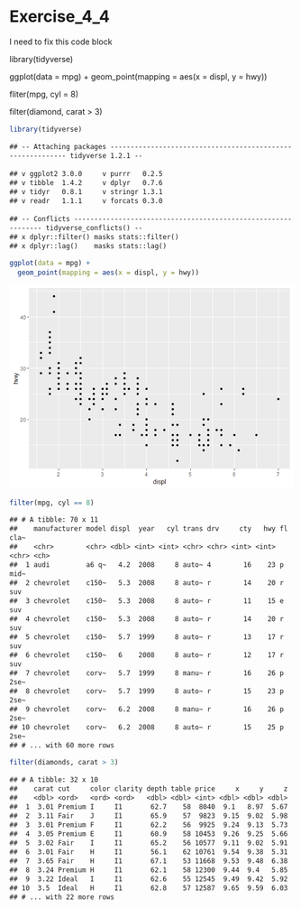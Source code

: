 Exercise\_4\_4
================

I need to fix this code block

library(tidyverse)

ggplot(data = mpg) + geom\_point(mapping = aes(x = displ, y = hwy))

fliter(mpg, cyl = 8)

filter(diamond, carat &gt; 3)

``` r
library(tidyverse)
```

    ## -- Attaching packages ----------------------------------------------------------- tidyverse 1.2.1 --

    ## v ggplot2 3.0.0     v purrr   0.2.5
    ## v tibble  1.4.2     v dplyr   0.7.6
    ## v tidyr   0.8.1     v stringr 1.3.1
    ## v readr   1.1.1     v forcats 0.3.0

    ## -- Conflicts -------------------------------------------------------------- tidyverse_conflicts() --
    ## x dplyr::filter() masks stats::filter()
    ## x dplyr::lag()    masks stats::lag()

``` r
ggplot(data = mpg) +
  geom_point(mapping = aes(x = displ, y = hwy))
```

![](Exercise_4_4_files/figure-markdown_github/unnamed-chunk-1-1.png)

``` r
filter(mpg, cyl == 8)
```

    ## # A tibble: 70 x 11
    ##    manufacturer model displ  year   cyl trans drv     cty   hwy fl    cla~
    ##    <chr>        <chr> <dbl> <int> <int> <chr> <chr> <int> <int> <chr> <ch>
    ##  1 audi         a6 q~   4.2  2008     8 auto~ 4        16    23 p     mid~
    ##  2 chevrolet    c150~   5.3  2008     8 auto~ r        14    20 r     suv 
    ##  3 chevrolet    c150~   5.3  2008     8 auto~ r        11    15 e     suv 
    ##  4 chevrolet    c150~   5.3  2008     8 auto~ r        14    20 r     suv 
    ##  5 chevrolet    c150~   5.7  1999     8 auto~ r        13    17 r     suv 
    ##  6 chevrolet    c150~   6    2008     8 auto~ r        12    17 r     suv 
    ##  7 chevrolet    corv~   5.7  1999     8 manu~ r        16    26 p     2se~
    ##  8 chevrolet    corv~   5.7  1999     8 auto~ r        15    23 p     2se~
    ##  9 chevrolet    corv~   6.2  2008     8 manu~ r        16    26 p     2se~
    ## 10 chevrolet    corv~   6.2  2008     8 auto~ r        15    25 p     2se~
    ## # ... with 60 more rows

``` r
filter(diamonds, carat > 3)
```

    ## # A tibble: 32 x 10
    ##    carat cut     color clarity depth table price     x     y     z
    ##    <dbl> <ord>   <ord> <ord>   <dbl> <dbl> <int> <dbl> <dbl> <dbl>
    ##  1  3.01 Premium I     I1       62.7    58  8040  9.1   8.97  5.67
    ##  2  3.11 Fair    J     I1       65.9    57  9823  9.15  9.02  5.98
    ##  3  3.01 Premium F     I1       62.2    56  9925  9.24  9.13  5.73
    ##  4  3.05 Premium E     I1       60.9    58 10453  9.26  9.25  5.66
    ##  5  3.02 Fair    I     I1       65.2    56 10577  9.11  9.02  5.91
    ##  6  3.01 Fair    H     I1       56.1    62 10761  9.54  9.38  5.31
    ##  7  3.65 Fair    H     I1       67.1    53 11668  9.53  9.48  6.38
    ##  8  3.24 Premium H     I1       62.1    58 12300  9.44  9.4   5.85
    ##  9  3.22 Ideal   I     I1       62.6    55 12545  9.49  9.42  5.92
    ## 10  3.5  Ideal   H     I1       62.8    57 12587  9.65  9.59  6.03
    ## # ... with 22 more rows

